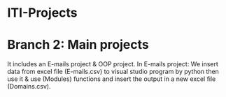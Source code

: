 # ITI-Projects

# Branch 2: Main projects
It includes an E-mails project & OOP project.
In E-mails project: We insert data from excel file (E-mails.csv) to visual studio program by python then use it & use (Modules) functions and insert the output in a new excel file (Domains.csv).




